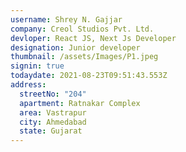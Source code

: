```yaml
---
username: Shrey N. Gajjar
company: Creol Studios Pvt. Ltd.
devloper: React JS, Next Js Developer
designation: Junior developer
thumbnail: /assets/Images/P1.jpeg
signin: true
todaydate: 2021-08-23T09:51:43.553Z
address:
  streetNo: "204"
  apartment: Ratnakar Complex
  area: Vastrapur
  city: Ahmedabad
  state: Gujarat
---
```

